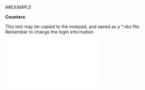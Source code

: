 

##EXAMPLE

**Counters**

This text may be copied to the notepad, and saved as a *.vbs file. Remember to change the login information.

![](../../Examples/vbs/SOProject.Counters.vbs.txt)





